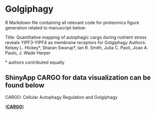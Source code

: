 # Golgiphagy

R Markdown file containing all relevant code for proteomics figure generation related to manuscript below:

Title: Quantitative mapping of autophagic cargo during nutrient stress reveals YIPF3-YIPF4 as membrane receptors for Golgiphagy
Authors: Kelsey L. Hickey\*, Sharan Swarup\*, Ian R. Smith, Julia C. Paoli, Joao A. Paulo, J. Wade Harper

\* authors contributed equally

## ShinyApp CARGO for data visualization can be found below

CARGO: Cellular Autophagy Regulation and Golgiphagy

(**[CARGO](https://harperlab.connect.hms.harvard.edu/CARGO_Cellular_Autophagy_Regulation_GOlgiphagy/)**)